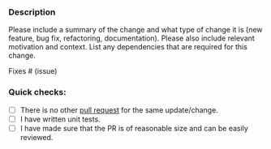 ### Description

Please include a summary of the change and what type of change it is (new feature, bug fix, refactoring, documentation).
Please also include relevant motivation and context.
List any dependencies that are required for this change.

Fixes # (issue)

### Quick checks:

- [ ] There is no other [pull request](https://github.com/conduitio/conduit-processor-processorname/pulls) for the same update/change.
- [ ] I have written unit tests.
- [ ] I have made sure that the PR is of reasonable size and can be easily reviewed.